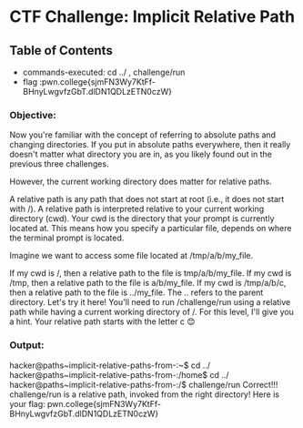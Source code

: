 # CTF Challenge: Implicit Relative Path

## Table of Contents

- commands-executed: cd ../ , challenge/run
- flag :pwn.college{sjmFN3Wy7KtFf-BHnyLwgvfzGbT.dlDN1QDLzETN0czW}

### Objective:
Now you're familiar with the concept of referring to absolute paths and changing directories. If you put in absolute paths everywhere, then it really doesn't matter what directory you are in, as you likely found out in the previous three challenges.

However, the current working directory does matter for relative paths.

A relative path is any path that does not start at root (i.e., it does not start with /).
A relative path is interpreted relative to your current working directory (cwd).
Your cwd is the directory that your prompt is currently located at.
This means how you specify a particular file, depends on where the terminal prompt is located.

Imagine we want to access some file located at /tmp/a/b/my_file.

If my cwd is /, then a relative path to the file is tmp/a/b/my_file.
If my cwd is /tmp, then a relative path to the file is a/b/my_file.
If my cwd is /tmp/a/b/c, then a relative path to the file is ../my_file. The .. refers to the parent directory.
Let's try it here! You'll need to run /challenge/run using a relative path while having a current working directory of /. For this level, I'll give you a hint. Your relative path starts with the letter c 😊


### Output:
hacker@paths~implicit-relative-paths-from-:~$ cd ../ 
hacker@paths~implicit-relative-paths-from-:/home$ cd ../
hacker@paths~implicit-relative-paths-from-:/$ challenge/run
Correct!!!
challenge/run is a relative path, invoked from the right directory!
Here is your flag:
pwn.college{sjmFN3Wy7KtFf-BHnyLwgvfzGbT.dlDN1QDLzETN0czW}




